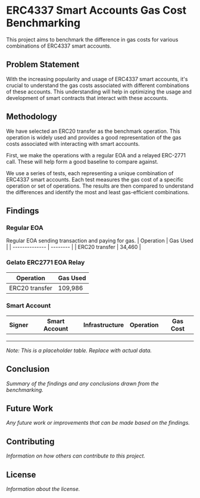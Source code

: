 # ERC4337 Smart Accounts Gas Cost Benchmarking

This project aims to benchmark the difference in gas costs for various combinations of ERC4337 smart accounts. 

## Problem Statement

With the increasing popularity and usage of ERC4337 smart accounts, it's crucial to understand the gas costs associated with different combinations of these accounts. This understanding will help in optimizing the usage and development of smart contracts that interact with these accounts.

## Methodology

We have selected an ERC20 transfer as the benchmark operation. This operation is widely used and provides a good representation of the gas costs associated with interacting with smart accounts.

First, we make the operations with a regular EOA and a relayed ERC-2771 call. These will help form a good baseline to compare against. 

We use a series of tests, each representing a unique combination of ERC4337 smart accounts. Each test measures the gas cost of a specific operation or set of operations. The results are then compared to understand the differences and identify the most and least gas-efficient combinations.

## Findings

### Regular EOA
Regular EOA sending transaction and paying for gas.
| Operation      | Gas Used |
| -------------- | -------- |
| ERC20 transfer | 34,460   |

### Gelato ERC2771 EOA Relay

| Operation      | Gas Used |
| -------------- | -------- |
| ERC20 transfer | 109,986  |


### Smart Account
| Signer | Smart Account | Infrastructure | Operation | Gas Cost |
|--------|---------------|----------------|-----------|----------|
|        |               |                |           |          |
|        |               |                |           |          |
|        |               |                |           |          |

*Note: This is a placeholder table. Replace with actual data.*

## Conclusion

*Summary of the findings and any conclusions drawn from the benchmarking.*

## Future Work

*Any future work or improvements that can be made based on the findings.*

## Contributing

*Information on how others can contribute to this project.*

## License

*Information about the license.*